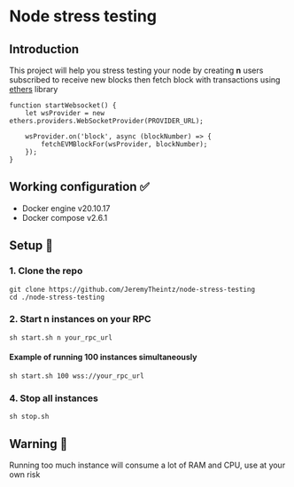 # Node stress testing
## Introduction
This project will help you stress testing your node by creating **n** users subscribed to receive new blocks then fetch block with transactions using [ethers](https://docs.ethers.io/v5/) library

```
function startWebsocket() {
	let wsProvider = new ethers.providers.WebSocketProvider(PROVIDER_URL);

	wsProvider.on('block', async (blockNumber) => {
		fetchEVMBlockFor(wsProvider, blockNumber);
	});
}
```
## Working configuration :white_check_mark:
- Docker engine v20.10.17
- Docker compose v2.6.1

## Setup :hammer:

### 1. Clone the repo
```
git clone https://github.com/JeremyTheintz/node-stress-testing
cd ./node-stress-testing
```

### 2. Start n instances on your RPC
`sh start.sh n your_rpc_url`

#### Example of running 100 instances simultaneously 
`sh start.sh 100 wss://your_rpc_url`

### 4. Stop all instances
`sh stop.sh`

## Warning :rotating_light:
Running too much instance will consume a lot of RAM and CPU, use at your own risk